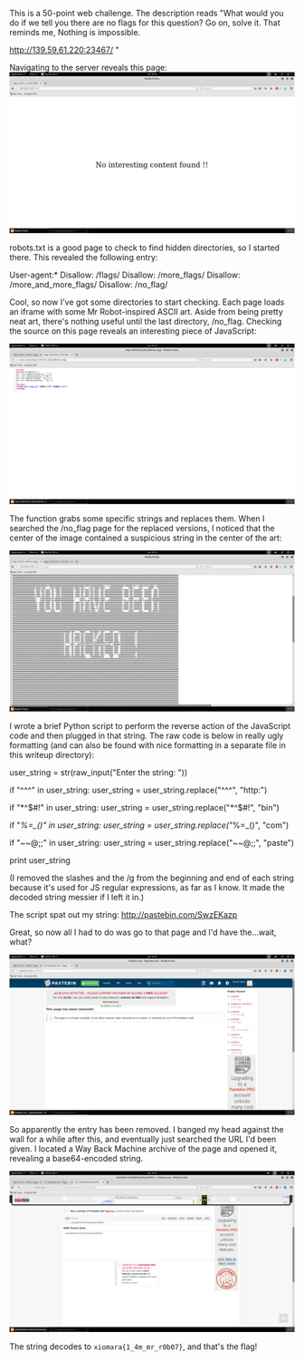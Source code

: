 This is a 50-point web challenge. The description reads "What would you do if we tell you there are no flags for this question? Go on, solve it. That reminds me, Nothing is impossible.

http://139.59.61.220:23467/ "

Navigating to the server reveals this page:
![alt text](https://github.com/JosiahPierce/writeups/blob/master/images/xiomara_noflags_1.png "Page")

robots.txt is a good page to check to find hidden directories, so I started there. This revealed the following entry:

User-agent:*
Disallow: /flags/
Disallow: /more_flags/
Disallow: /more_and_more_flags/
Disallow: /no_flag/

Cool, so now I've got some directories to start checking. Each page loads an iframe with some Mr Robot-inspired ASCII art. Aside from being pretty neat art, there's nothing useful until the last directory, /no_flag. Checking the source on this page reveals an interesting piece of JavaScript:

![alt text](https://github.com/JosiahPierce/writeups/blob/master/images/xiomara_noflags_2.png "JavaScript code chunk")

The function grabs some specific strings and replaces them. When I searched the /no_flag page for the replaced versions, I noticed that the center of the image contained a suspicious string in the center of the art:

![alt text](https://github.com/JosiahPierce/writeups/blob/master/images/xiomara_noflags_3.png "String")

I wrote a brief Python script to perform the reverse action of the JavaScript code and then plugged in that string. The raw code is below in really ugly formatting (and can also be found with nice formatting in a separate file in this writeup directory):


user_string = str(raw_input("Enter the string: "))

if "^^^" in user_string:
    user_string = user_string.replace("^^^", "http:")

if "*^$#!" in user_string:
    user_string = user_string.replace("*^$#!", "bin")

if "*%=_()" in user_string:
    user_string = user_string.replace("*%=_()", "com")

if "\~~@;;" in user_string:
    user_string = user_string.replace("~~@;;", "paste")


print user_string


(I removed the slashes and the /g from the beginning and end of each string because it's used for JS regular expressions, as far as I know. It made the decoded string messier if I left it in.)

The script spat out my string:
http://pastebin.com/SwzEKazp

Great, so now all I had to do was go to that page and I'd have the...wait, what?

![alt text](https://github.com/JosiahPierce/writeups/blob/master/images/xiomara_noflags_4.png "Pastebin")

So apparently the entry has been removed. I banged my head against the wall for a while after this, and eventually just searched the URL I'd been given. I located a Way Back Machine archive of the page and opened it, revealing a base64-encoded string.

![alt text](https://github.com/JosiahPierce/writeups/blob/master/images/xiomara_noflags_5.png "Flag")

The string decodes to <code>xiomara{1_4m_mr_r0b07}</code>, and that's the flag!
